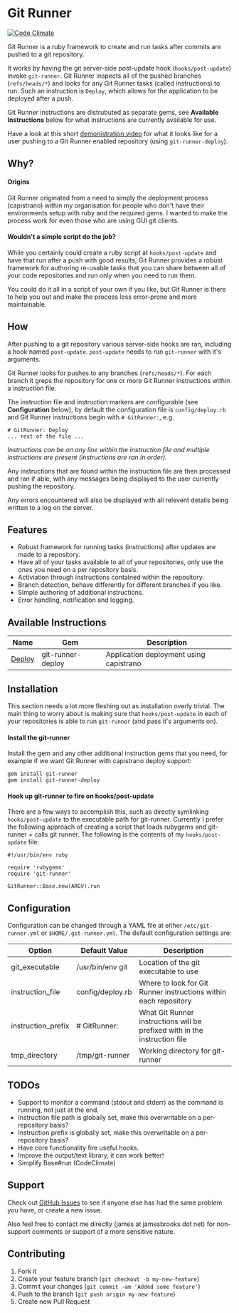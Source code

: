 # Git Runner

[![Code Climate](https://codeclimate.com/badge.png)](https://codeclimate.com/github/JamesBrooks/git-runner)


Git Runner is a ruby framework to create and run tasks after commits are pushed to a git repository.

It works by having the git server-side post-update hook (`hooks/post-update`) invoke `git-runner`. Git Runner inspects all of the pushed branches (`refs/heads/*`) and looks for any Git Runner tasks (called instructions) to run. Such an instruction is `Deploy`, which allows for the application to be deployed after a push.

Git Runner instructions are distrubuted as separate gems, see **Available Instructions** below for what instructions are currently available for use.

Have a look at this short [demonistration video](http://ascii.io/a/1349) for what it looks like for a user pushing to a Git Runner enabled repository (using `git-runner-deploy`).


## Why?

#### Origins

Git Runner originated from a need to simply the deployment process (capistrano) within my organisation for people who don't have their environments setup with ruby and the required gems. I wanted to make the process work for even those who are using GUI git clients.


#### Wouldn't a simple script do the job?

While you certainly could create a ruby script at `hooks/post-update` and have that run after a push with good results, Git Runner provides a robust framework for authoring re-usable tasks that you can share between all of your code repositories and run only when you need to run them.

You could do it all in a script of your own if you like, but Git Runner is there to help you out and make the process less error-prone and more maintainable.


## How

After pushing to a git repository various server-side hooks are ran, including a hook named `post-update`. `post-update` needs to run `git-runner` with it's arguments.

Git Runner looks for pushes to any branches (`refs/heads/*`). For each branch it greps the repository for one or more Git Runner instructions within a instruction file.

The instruction file and instruction markers are configurable (see **Configuration** below), by default the configuration file is `config/deploy.rb` and Git Runner instructions begin with `# GitRunner:`, e.g.

```
# GitRunner: Deploy
... rest of the file ...
```

*Instructions can be on any line within the instruction file and multiple instructions are present (instructions are ran in order).*

Any instructions that are found within the instruction file are then processed and ran if able, with any messages being displayed to the user currently pushing the repository.

Any errors encountered will also be displayed with all relevent details being written to a log on the server.


## Features

* Robust framework for running tasks (instructions) after updates are made to a repository.
* Have all of your tasks available to all of your repositories, only use the ones you need on a per repository basis.
* Activiation through instructions contained within the repository.
* Branch detection, behave differently for different branches if you like.
* Simple authoring of additional instructions.
* Error handling, notification and logging.


## Available Instructions

Name                                                       | Gem               | Description
---------------------------------------------------------- | ----------------- | ---------------------------------------
[Deploy](https://github.com/JamesBrooks/git-runner-deploy) | git-runner-deploy | Application deployment using capistrano


## Installation

This section needs a lot more fleshing out as installation overly trivial. The main thing to worry about is making sure that `hooks/post-update` in each of your repositories is able to run `git-runner` (and pass it's arguments on).


#### Install the git-runner

Install the gem and any other additional instruction gems that you need, for example if we want Git Runner with capistrano deploy support:

```
gem install git-runner
gem install git-runner-deploy
```

#### Hook up git-runner to fire on hooks/post-update

There are a few ways to accomplish this, such as directly symlinking `hooks/post-update` to the executable path for git-runner. Currently I prefer the following approach of creating a script that loads rubygems and git-runner + calls git runner. The following is the contents of my `hooks/post-update` file:

```
#!/usr/bin/env ruby

require 'rubygems'
require 'git-runner'

GitRunner::Base.new(ARGV).run
```


## Configuration

Configuration can be changed through a YAML file at either `/etc/git-runner.yml` or `$HOME/.git-runner.yml`. The default configuration settings are:

Option             | Default Value    | Description
------------------ | ---------------- | --------------------------------------------------------------------------
git_executable     | /usr/bin/env git | Location of the git executable to use
instruction_file   | config/deploy.rb | Where to look for Git Runner instructions within each repository
instruction_prefix | # GitRunner:     | What Git Runner instructions will be prefixed with in the instruction file
tmp_directory      | /tmp/git-runner  | Working directory for git-runner


## TODOs

* Support to monitor a command (stdout and stderr) as the command is running, not just at the end.
* Instruction file path is globally set, make this overwritable on a per-repository basis?
* Instruction prefix is globally set, make this overwritable on a per-repository basis?
* Have core functionality fire useful hooks.
* Improve the output/text library, it can work better!
* Simplify Base#run (CodeClimate)


## Support

Check out [GitHub Issues](https://github.com/JamesBrooks/git-runner/issues) to see if anyone else has had the same problem you have, or create a new issue.

Also feel free to contact me directly (james at jamesbrooks dot net) for non-support comments or support of a more sensitive nature.


## Contributing

1. Fork it
2. Create your feature branch (`git checkout -b my-new-feature`)
3. Commit your changes (`git commit -am 'Added some feature'`)
4. Push to the branch (`git push origin my-new-feature`)
5. Create new Pull Request
